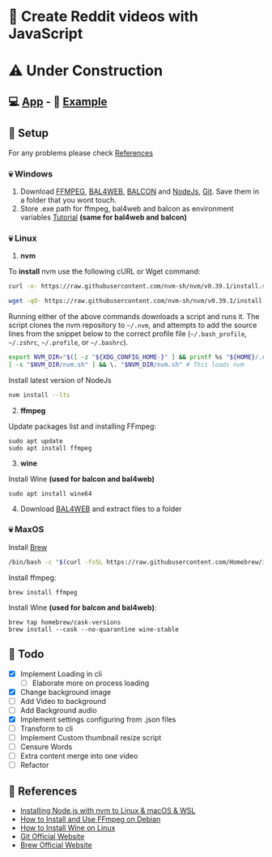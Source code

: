 # 🎥 Create Reddit videos with JavaScript

# ⚠️ Under Construction

## 💻 [App](https://github.com/ValentinHLica/reddit-video-creator-app/releases) - 🍿 [Example](https://youtu.be/xTjnCoePU18)

## 🚀 Setup

For any problems please check [References](#references)

### 💀 Windows

1. Download [FFMPEG](https://ffmpeg.org/), [BAL4WEB](http://www.cross-plus-a.com/bweb.htm), [BALCON](http://www.cross-plus-a.com/bconsole.htm) and [NodeJs](https://nodejs.org/), [Git](https://git-scm.com/). Save them in a folder that you wont touch.
2. Store .exe path for ffmpeg, bal4web and balcon as environment variables [Tutorial](https://www.youtube.com/watch?v=hD9bQE4R6eA) **(same for bal4web and balcon)**

### 💀 Linux

1. **nvm**

To **install** nvm use the following cURL or Wget command:

```sh
curl -o- https://raw.githubusercontent.com/nvm-sh/nvm/v0.39.1/install.sh | bash
```

```sh
wget -qO- https://raw.githubusercontent.com/nvm-sh/nvm/v0.39.1/install.sh | bash
```

Running either of the above commands downloads a script and runs it. The script clones the nvm repository to `~/.nvm`, and attempts to add the source lines from the snippet below to the correct profile file (`~/.bash_profile`, `~/.zshrc`, `~/.profile`, or `~/.bashrc`).

```sh
export NVM_DIR="$([ -z "${XDG_CONFIG_HOME-}" ] && printf %s "${HOME}/.nvm" || printf %s "${XDG_CONFIG_HOME}/nvm")"
[ -s "$NVM_DIR/nvm.sh" ] && \. "$NVM_DIR/nvm.sh" # This loads nvm
```

Install latest version of NodeJs

```sh
nvm install --lts
```

2. **ffmpeg**

Update packages list and installing FFmpeg:

```
sudo apt update
sudo apt install ffmpeg
```

3. **wine**

Install Wine **(used for balcon and bal4web)**

```
sudo apt install wine64
```

4. Download [BAL4WEB](http://www.cross-plus-a.com/bweb.htm) and extract files to a folder

### 💀 MaxOS

Install [Brew](https://brew.sh/)

```sh
/bin/bash -c "$(curl -fsSL https://raw.githubusercontent.com/Homebrew/install/HEAD/install.sh)"
```

Install ffmpeg:

```
brew install ffmpeg
```

Install Wine **(used for balcon and bal4web)**:

```
brew tap homebrew/cask-versions
brew install --cask --no-quarantine wine-stable
```

## 🧰 Todo

- [x] Implement Loading in cli
  - [ ] Elaborate more on process loading
- [x] Change background image
- [ ] Add Video to background
- [ ] Add Background audio
- [x] Implement settings configuring from .json files
- [ ] Transform to cli
- [ ] Implement Custom thumbnail resize script
- [ ] Censure Words
- [ ] Extra content merge into one video
- [ ] Refactor

<span id="references"></span>

## 📑 References

- [Installing Node.js with nvm to Linux & macOS & WSL](https://gist.github.com/d2s/372b5943bce17b964a79)
- [How to Install and Use FFmpeg on Debian](https://linuxize.com/post/how-to-install-ffmpeg-on-debian-9/)
- [How to Install Wine on Linux](https://wiki.winehq.org/Ubuntu)
- [Git Official Website](https://git-scm.com/)
- [Brew Official Website](https://brew.sh/)
